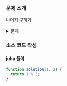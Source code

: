 ### 문제 소개

[나머지 구하기](https://school.programmers.co.kr/learn/courses/30/lessons/120810)

<details>
<summary>문제</summary>
<div markdown="1">

정수 num1, num2가 매개변수로 주어질 때,
num1를 num2로 나눈 나머지를 return 하도록 solution 함수를 완성해주세요.

</div>
</details>

### 소스 코드 작성

#### juha 풀이

```js
function solution(1, 2) {
  return 1 % 2;
}
```
